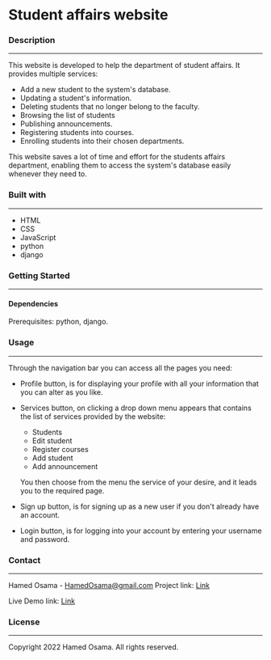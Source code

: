 # Student affairs website

### Description

---

This website is developed to help the department of student affairs.
It provides multiple services:

-   Add a new student to the system's database.
-   Updating a student's information.
-   Deleting students that no longer belong to the faculty.
-   Browsing the list of students
-   Publishing announcements.
-   Registering students into courses.
-   Enrolling students into their chosen departments.

This website saves a lot of time and effort for the students affairs department, enabling them to access the system's database easily whenever they need to.

### Built with

---

-   HTML
-   CSS
-   JavaScript
-   python
-   django

### Getting Started

---

#### Dependencies

Prerequisites: python, django.

### Usage

---

Through the navigation bar you can access all the pages you need:

-   Profile button, is for displaying your profile with all your information that you can alter as you like.

-   Services button, on clicking a drop down menu appears that contains the list of services provided by the website:

    -   Students
    -   Edit student
    -   Register courses
    -   Add student
    -   Add announcement

    You then choose from the menu the service of your desire, and it leads you to the required page.

-   Sign up button, is for signing up as a new user if you don't already have an account.
-   Login button, is for logging into your account by entering your username and password.

### Contact

---

Hamed Osama - HamedOsama@gmail.com
Project link: [Link](https://github.com/HamedOsama/django)

Live Demo link: [Link](http://hamedosama.pythonanywhere.com/home)

### License

---

Copyright 2022 Hamed Osama. All rights reserved.
